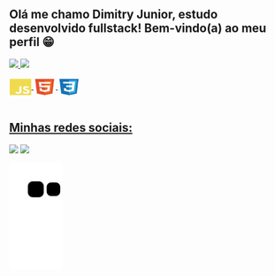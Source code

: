 ## Olá me chamo Dimitry Junior, estudo desenvolvido fullstack! Bem-vindo(a) ao meu perfil 😁

 <div>
   <a href="https://github.com/Dimitry-Voishev-Junior">
   <img height="180em" src="https://github-readme-stats.vercel.app/api?username=Dimitry-Voishev-Junior&show_icons=true&theme=radical&include_all_commits=true&count_private=true"/>
   <img height="180em" src="https://github-readme-stats.vercel.app/api/top-langs/?username=Dimitry-Voishev-Junior&layout=compact&langs_count=6&theme=radical"/>

</div>
<div style="display: inline_block"><br>
  <img align="center" alt="Js" height="30" width="40" src="https://raw.githubusercontent.com/devicons/devicon/master/icons/javascript/javascript-plain.svg">
  <img align="center" alt="HTML" height="30" width="40" src="https://raw.githubusercontent.com/devicons/devicon/master/icons/html5/html5-original.svg">
  <img align="center" alt="CSS" height="30" width="40" src="https://raw.githubusercontent.com/devicons/devicon/master/icons/css3/css3-original.svg">
</div>
 
 <br>
 
  ## Minhas redes sociais:
 
<div> 
  
  <a href="https://instagram.com/srtaroan" target="_blank"><img src="https://img.shields.io/badge/-Instagram-%23E4405F?style=for-the-badge&logo=instagram&logoColor=white" target="_blank"></a> 
  <a href = "dimitryjunior.dev@gmail.com"><img src="https://img.shields.io/badge/-Gmail-%23333?style=for-the-badge&logo=gmail&logoColor=white" target="_blank"></a>

 
  ![Snake animation](https://github.com/Dimitry-Voishev-Junior/Dimitry-Voishev-Junior/blob/output/github-contribution-grid-snake.svg)

</div>

